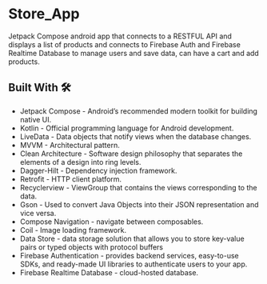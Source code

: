 # Store_App
Jetpack Compose android app that connects to a RESTFUL API and displays a list of products and connects to Firebase Auth and Firebase Realtime Database to manage users and save data, can have a cart and add products.

## Built With 🛠 <br />
- Jetpack Compose - Android’s recommended modern toolkit for building native UI. <br />
- Kotlin - Official programming language for Android development. <br />
- LiveData - Data objects that notify views when the database changes. <br />
- MVVM - Architectural pattern. <br />
- Clean Architecture - Software design philosophy that separates the elements of a design into ring levels.
- Dagger-Hilt - Dependency injection framework. <br />
- Retrofit - HTTP client platform. <br />
- Recyclerview - ViewGroup that contains the views corresponding to the data. <br />
- Gson - Used to convert Java Objects into their JSON representation and vice versa. <br />
- Compose Navigation - navigate between composables. <br />
- Coil - Image loading framework. <br />
- Data Store - data storage solution that allows you to store key-value pairs or typed objects with protocol buffers <br />
- Firebase Authentication - provides backend services, easy-to-use SDKs, and ready-made UI libraries to authenticate users to your app. <br />
- Firebase Realtime Database - cloud-hosted database.
